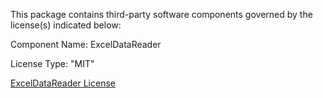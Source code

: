 This package contains third-party software components governed by the license(s) indicated below:

Component Name: ExcelDataReader

License Type: "MIT"

[ExcelDataReader License](https://github.com/90-games/UnityExtensionsExcelDataReader/blob/master/LICENSE.md)
